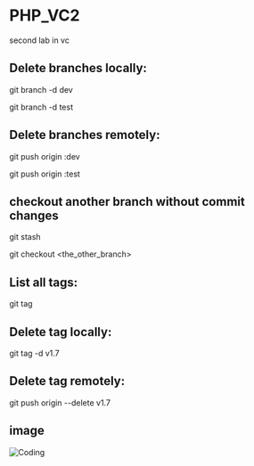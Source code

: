 # PHP_VC2
second lab in vc

## Delete branches locally:

git branch -d dev

git branch -d test

## Delete branches remotely:

git push origin :dev

git push origin :test

## checkout another branch without commit changes
git stash

git checkout <the_other_branch>

## List all tags:
git tag

## Delete tag locally:
git tag -d v1.7

## Delete tag remotely:
git push origin --delete v1.7

## image
![Coding](https://wallpapers.com/images/hd/coding-background-9izlympnd0ovmpli.jpg)